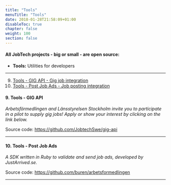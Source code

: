 ```yaml
---
title: "Tools"
menuTitle: "Tools"
date: 2018-01-28T21:58:09+01:00
disableToc: true
chapter: false
weight: 100
section: false
---
```


#### All JobTech projects - big or small - are open source:


- **Tools:** Utilities for developers

<hr>


9. [ Tools - GIG API - Gig job integration ](#gig)
10. [ Tools - Post Job Ads - Job posting integration ](#postads)


<a name="gig"></a>
#### 9. Tools - GIG API

*Arbetsförmedlingen and Länsstyrelsen Stockholm invite you to participate in a pilot to supply gig jobs! Apply or show your interest by clicking on the link below.*

Source code:
<https://github.com/JobtechSwe/gig-api>

---
<a name="postads"></a>
#### 10. Tools - Post Job Ads

*A SDK written in Ruby to validate and send job ads, developed by JustArrived.se.*

Source code:
<https://github.com/buren/arbetsformedlingen>

---
